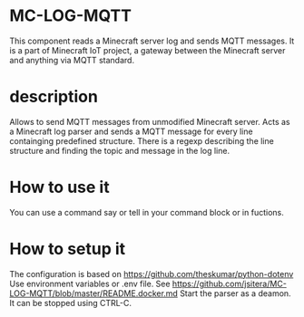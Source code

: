 # MC-LOG-MQTT
This component reads a Minecraft server log and sends MQTT messages. It is a part of Minecraft IoT project, a gateway between the Minecraft server and anything via MQTT standard.
# description
Allows to send MQTT messages from unmodified Minecraft server. 
Acts as a Minecraft log parser and sends a MQTT message for every line containging predefined structure. There is a regexp describing the line structure and finding the topic and message in the log line.
# How to use it
You can use a command say or tell in your command block or in fuctions.
# How to setup it
The configuration is based on https://github.com/theskumar/python-dotenv Use environment variables or .env file. See https://github.com/jsitera/MC-LOG-MQTT/blob/master/README.docker.md
Start the parser as a deamon. It can be stopped using CTRL-C.
